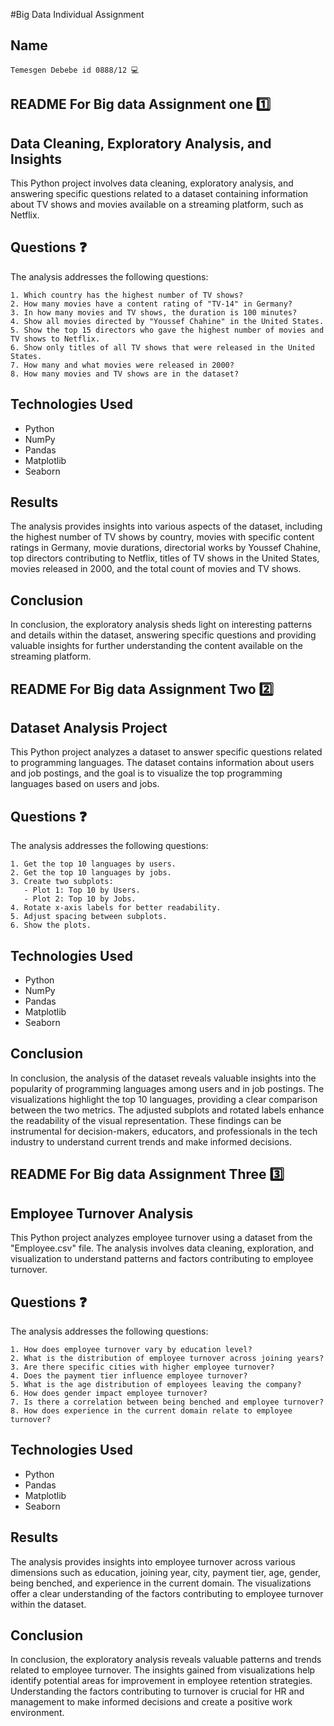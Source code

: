 #Big Data Individual Assignment 

## Name
 ``` Temesgen Debebe id 0888/12 💻 ```


## README For Big data Assignment one 1️⃣

## Data Cleaning, Exploratory Analysis, and Insights

This Python project involves data cleaning, exploratory analysis, and answering specific questions related to a dataset containing information about TV shows and movies available on a streaming platform, such as Netflix.

## Questions ❓

The analysis addresses the following questions:
```
1. Which country has the highest number of TV shows?
2. How many movies have a content rating of "TV-14" in Germany?
3. In how many movies and TV shows, the duration is 100 minutes?
4. Show all movies directed by "Youssef Chahine" in the United States.
5. Show the top 15 directors who gave the highest number of movies and TV shows to Netflix.
6. Show only titles of all TV shows that were released in the United States.
7. How many and what movies were released in 2000?
8. How many movies and TV shows are in the dataset?
```
## Technologies Used

- Python
- NumPy
- Pandas
- Matplotlib
- Seaborn

## Results
The analysis provides insights into various aspects of the dataset, including the highest number of TV shows by country, movies with specific content ratings in Germany, movie durations, directorial works by Youssef Chahine, top directors contributing to Netflix, titles of TV shows in the United States, movies released in 2000, and the total count of movies and TV shows.

## Conclusion
In conclusion, the exploratory analysis sheds light on interesting patterns and details within the dataset, answering specific questions and providing valuable insights for further understanding the content available on the streaming platform.
















## README For Big data Assignment Two 2️⃣


## Dataset Analysis Project

This Python project analyzes a dataset to answer specific questions related to programming languages. The dataset contains information about users and job postings, and the goal is to visualize the top programming languages based on users and jobs.

## Questions ❓

The analysis addresses the following questions:
```
1. Get the top 10 languages by users.
2. Get the top 10 languages by jobs.
3. Create two subplots:
   - Plot 1: Top 10 by Users.
   - Plot 2: Top 10 by Jobs.
4. Rotate x-axis labels for better readability.
5. Adjust spacing between subplots.
6. Show the plots.
```
## Technologies Used

- Python
- NumPy
- Pandas
- Matplotlib
- Seaborn


## Conclusion
In conclusion, the analysis of the dataset reveals valuable insights into the popularity of programming languages among users and in job postings. The visualizations highlight the top 10 languages, providing a clear comparison between the two metrics. The adjusted subplots and rotated labels enhance the readability of the visual representation. These findings can be instrumental for decision-makers, educators, and professionals in the tech industry to understand current trends and make informed decisions.




## README For Big data Assignment Three 3️⃣


## Employee Turnover Analysis

This Python project analyzes employee turnover using a dataset from the "Employee.csv" file. The analysis involves data cleaning, exploration, and visualization to understand patterns and factors contributing to employee turnover.

## Questions ❓

The analysis addresses the following questions:
```
1. How does employee turnover vary by education level?
2. What is the distribution of employee turnover across joining years?
3. Are there specific cities with higher employee turnover?
4. Does the payment tier influence employee turnover?
5. What is the age distribution of employees leaving the company?
6. How does gender impact employee turnover?
7. Is there a correlation between being benched and employee turnover?
8. How does experience in the current domain relate to employee turnover?
```
## Technologies Used

- Python
- Pandas
- Matplotlib
- Seaborn


## Results
The analysis provides insights into employee turnover across various dimensions such as education, joining year, city, payment tier, age, gender, being benched, and experience in the current domain. The visualizations offer a clear understanding of the factors contributing to employee turnover within the dataset.

## Conclusion
In conclusion, the exploratory analysis reveals valuable patterns and trends related to employee turnover. The insights gained from visualizations help identify potential areas for improvement in employee retention strategies. Understanding the factors contributing to turnover is crucial for HR and management to make informed decisions and create a positive work environment.


